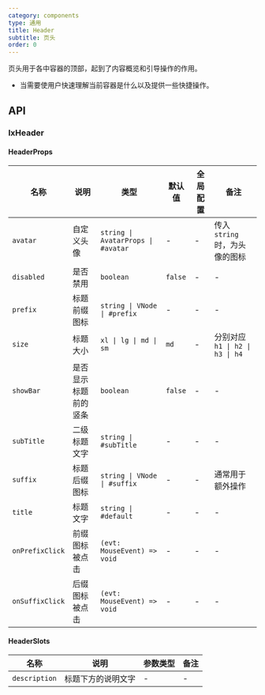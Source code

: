 ```yaml
---
category: components
type: 通用
title: Header
subtitle: 页头
order: 0
---
```


页头用于各中容器的顶部，起到了内容概览和引导操作的作用。

- 当需要使用户快速理解当前容器是什么以及提供一些快捷操作。

## API

### IxHeader

#### HeaderProps

| 名称 | 说明 | 类型  | 默认值 | 全局配置 | 备注 |
| --- | --- | --- | --- | --- | --- |
| `avatar` | 自定义头像 | `string \| AvatarProps \| #avatar` | - | - | 传入 `string` 时，为头像的图标  |
| `disabled` | 是否禁用 | `boolean` | `false` | - | - |
| `prefix` | 标题前缀图标 | `string \| VNode \| #prefix` | - | - | - |
| `size` | 标题大小 | `xl \| lg \| md \| sm` | `md` | - | 分别对应 `h1 \| h2 \| h3 \| h4` |
| `showBar` | 是否显示标题前的竖条 | `boolean` | `false` | - | - |
| `subTitle` | 二级标题文字 | `string \| #subTitle` | - | - | - |
| `suffix` | 标题后缀图标 | `string \| VNode \| #suffix` | - | - | 通常用于额外操作 |
| `title` | 标题文字 | `string \| #default` | - | - | - |
| `onPrefixClick` | 前缀图标被点击 | `(evt: MouseEvent) => void` | - | - | - |
| `onSuffixClick` | 后缀图标被点击 | `(evt: MouseEvent) => void` | - | - | - |

#### HeaderSlots

| 名称 | 说明 | 参数类型 | 备注 |
| --- | --- | --- | --- |
| `description` | 标题下方的说明文字 | - | - |
